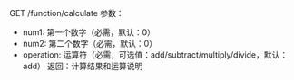 GET /function/calculate
参数：
- num1: 第一个数字（必需，默认：0）
- num2: 第二个数字（必需，默认：0）
- operation: 运算符（必需，可选值：add/subtract/multiply/divide，默认：add）
返回：计算结果和运算说明 